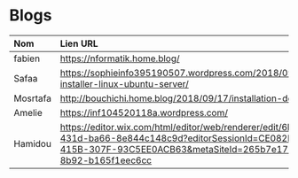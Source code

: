 # Blogs

| Nom   | Lien URL                    |
|:------------------|:----------------------------|
|   fabien                |       https://nformatik.home.blog/                      |
|   Safaa                 |      https://sophieinfo395190507.wordpress.com/2018/09/13/comment-installer-linux-ubuntu-server/   |
|   Mosrtafa               |       http://bouchichi.home.blog/2018/09/17/installation-de-linux-server    |
|   Amelie                |   https://inf104520118a.wordpress.com/
 |  Hamidou                 |  https://editor.wix.com/html/editor/web/renderer/edit/6b068f4a-919f-431d-ba66-8e844c148c9d?editorSessionId=CE082F69-5A86-415B-307F-93C5EE0ACB63&metaSiteId=265b7e17-6397-4adc-8b92-b165f1eec6cc| 
